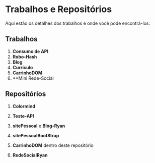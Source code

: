 # Trabalhos e Repositórios

Aqui estão os detalhes dos trabalhos e onde você pode encontrá-los:

## Trabalhos

1. **Consumo de API**
2. **Robo-Hash**
3. **Blog**
4. **Currículo**
5. **CarrinhoDOM**
6. **Mini Rede-Social

## Repositórios

1. **Colormind**
  
2. **Teste-API**
   
3. **sitePessoal** e **Blog-Ryan**
    
4. **sitePessoalBootStrap**

5. **CarrinhoDOM** dentro deste repositório

6. **RedeSocialRyan**
    

 
